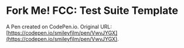 # Fork Me! FCC: Test Suite Template

A Pen created on CodePen.io. Original URL: [https://codepen.io/smileyfilm/pen/VwvJYGX](https://codepen.io/smileyfilm/pen/VwvJYGX).


